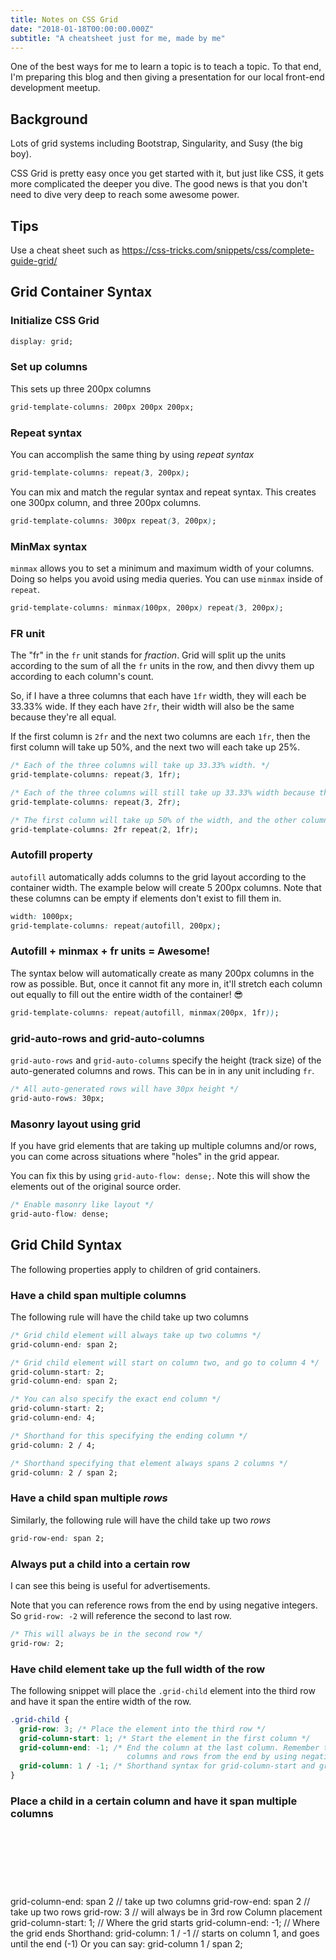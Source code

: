 ```yaml
---
title: Notes on CSS Grid
date: "2018-01-18T00:00:00.000Z"
subtitle: "A cheatsheet just for me, made by me"
---
```


One of the best ways for me to learn a topic is to teach a topic. To that end, I'm preparing this blog and then giving a presentation for our local front-end development meetup.

## Background

Lots of grid systems including Bootstrap, Singularity, and Susy (the big boy).

CSS Grid is pretty easy once you get started with it, but just like CSS, it gets more complicated the deeper you dive. The good news is that you don't need to dive very deep to reach some awesome power.

## Tips

Use a cheat sheet such as https://css-tricks.com/snippets/css/complete-guide-grid/

## Grid Container Syntax

### Initialize CSS Grid

```css
display: grid;
```

### Set up columns

This sets up three 200px columns
```css
grid-template-columns: 200px 200px 200px;
```

### Repeat syntax
You can accomplish the same thing by using *repeat syntax*

```css
grid-template-columns: repeat(3, 200px);
```

You can mix and match the regular syntax and repeat syntax. This creates one 300px column, and three 200px columns.

```css
grid-template-columns: 300px repeat(3, 200px);
```

### MinMax syntax

`minmax` allows you to set a minimum and maximum width of your columns. Doing so helps you avoid using media queries. You can use `minmax` inside of `repeat`.

```css
grid-template-columns: minmax(100px, 200px) repeat(3, 200px);
```

### FR unit

The "fr" in the `fr` unit stands for *fraction*. Grid will split up the units according to the sum of all the `fr` units in the row, and then divvy them up according to each column's count.

So, if I have a three columns that each have `1fr` width, they will each be 33.33% wide. If they each have `2fr`, their width will also be the same because they're all equal.

If the first column is `2fr` and the next two columns are each `1fr`, then the first column will take up 50%, and the next two will each take up 25%.

```css
/* Each of the three columns will take up 33.33% width. */
grid-template-columns: repeat(3, 1fr);

/* Each of the three columns will still take up 33.33% width because they're all equal. */
grid-template-columns: repeat(3, 2fr);

/* The first column will take up 50% of the width, and the other columns will each take up 25% width. */
grid-template-columns: 2fr repeat(2, 1fr);

```


### Autofill property

`autofill` automatically adds columns to the grid layout according to the container width. The example below will create 5 200px columns. Note that these columns can be empty if elements don't exist to fill them in.

```css
width: 1000px;
grid-template-columns: repeat(autofill, 200px);
```

### Autofill + minmax + fr units = Awesome!

The syntax below will automatically create as many 200px columns in the row as possible. But, once it cannot fit any more in, it'll stretch each column out equally to fill out the entire width of the container! 😎

```css
grid-template-columns: repeat(autofill, minmax(200px, 1fr));
```

### grid-auto-rows and grid-auto-columns

`grid-auto-rows` and `grid-auto-columns` specify the height (track size) of the auto-generated columns and rows. This can be in in any unit including `fr`.

```css
/* All auto-generated rows will have 30px height */
grid-auto-rows: 30px;
```

### Masonry layout using grid

If you have grid elements that are taking up multiple columns and/or rows, you can come across situations where "holes" in the grid appear.

You can fix this by using `grid-auto-flow: dense;`. Note this will show the elements out of the original source order.

```css
/* Enable masonry like layout */
grid-auto-flow: dense;
```

## Grid Child Syntax

The following properties apply to children of grid containers.

### Have a child span multiple columns

The following rule will have the child take up two columns

```css
/* Grid child element will always take up two columns */
grid-column-end: span 2;

/* Grid child element will start on column two, and go to column 4 */
grid-column-start: 2;
grid-column-end: span 2;

/* You can also specify the exact end column */
grid-column-start: 2;
grid-column-end: 4;

/* Shorthand for this specifying the ending column */
grid-column: 2 / 4; 

/* Shorthand specifying that element always spans 2 columns */
grid-column: 2 / span 2;
```
### Have a child span multiple *rows*

Similarly, the following rule will have the child take up two *rows*

```css
grid-row-end: span 2;
```

### Always put a child into a certain row

I can see this being is useful for advertisements.

Note that you can reference rows from the end by using negative integers. So `grid-row: -2` will reference the second to last row.

```css
/* This will always be in the second row */
grid-row: 2;
```

### Have child element take up the full width of the row

The following snippet will place the `.grid-child` element into the third row and have it span the entire width of the row.

```css
.grid-child {
  grid-row: 3; /* Place the element into the third row */
  grid-column-start: 1; /* Start the element in the first column */
  grid-column-end: -1; /* End the column at the last column. Remember that you can reference
                          columns and rows from the end by using negative integers */
  grid-column: 1 / -1; /* Shorthand syntax for grid-column-start and grid-column-end */
}

```

### Place a child in a certain column and have it span multiple columns

```css

```

### 

```css

```

### 

```css

```

### 

```css

```

### 

```css

```



grid-column-end: span 2  // take up two columns
grid-row-end: span 2 // take up two rows
grid-row: 3 // will always be in 3rd row
Column placement
grid-column-start: 1; // Where the grid starts
grid-column-end: -1; // Where the grid ends
Shorthand: grid-column: 1 / -1 // starts on column 1, and goes until the end (-1)
Or you can say: grid-column 1 / span 2;
